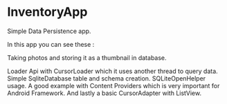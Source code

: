 # InventoryApp
Simple Data Persistence app.

In this app you can see these :

Taking photos and storing it as a thumbnail in database.

Loader Api with CursorLoader which it uses another thread to query data.
Simple SqliteDatabase table and schema creation.
SQLiteOpenHelper usage.
A good example with Content Providers which is very important for Android Framework.
And lastly a basic CursorAdapter with ListView.


